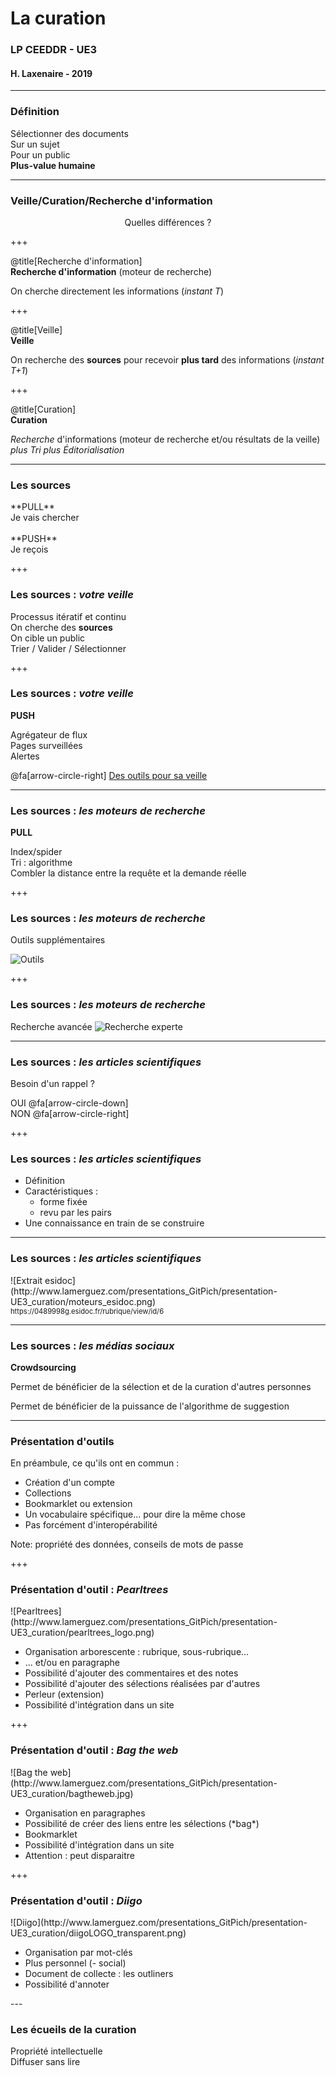 
<!--Memento-->

<!-- Permet de personnaliser le texte qui apparait dans TOC-->
<!-- @title[titre modifié]-->

<!-- Permet d'avoir un cartouche autour du titre-->
<!--<p><span class="slide-title">JavaScript Block</span></p>-->

<!--permet d'ajouter une icone : https://fontawesome.com/icons?d=gallery-->
<!--@fa[arrows]-->

<!--permet de sauter une ligne-->
<!--<br>-->


# La curation

### LP CEEDDR - UE3 
#### H. Laxenaire - 2019

---

### Définition

Sélectionner des documents  
Sur un sujet  
Pour un public  
**Plus-value humaine**

---
### Veille/Curation/Recherche d'information
<center>Quelles différences ?</center>

+++

@title[Recherche d'information]
<br>
**Recherche d'information** (moteur de recherche)

On cherche directement les informations (*instant T*)

+++

@title[Veille]
<br>
**Veille** 

On recherche des **sources** pour recevoir **plus tard** des informations 
(*instant T+1*)

+++

@title[Curation]
<br>
**Curation**

*Recherche* d'informations (moteur de recherche et/ou résultats de la veille)
*plus* *Tri*
*plus* *Éditorialisation*

---


### Les sources

<div class="centrage">
**PULL**<br>
Je vais chercher<br>
<br>
**PUSH**<br>
Je reçois<br>
</div>

+++

### Les sources : *votre veille*

Processus itératif et continu  
On cherche des **sources**  
On cible un public  
Trier / Valider / Sélectionner

+++

### Les sources : *votre veille*

**PUSH**  

Agrégateur de flux  
Pages surveillées  
Alertes  


@fa[arrow-circle-right]
[Des outils pour sa veille](http://www.bagtheweb.com/b/bIwEu9)

---

### Les sources : *les moteurs de recherche*

**PULL**

Index/spider  
Tri : algorithme  
Combler la distance entre la requête et la demande réelle  

+++

### Les sources : *les moteurs de recherche*

Outils supplémentaires

![Outils](http://www.lamerguez.com/presentations_GitPich/presentation-UE3_curation/Google_outils.png)

+++

### Les sources : *les moteurs de recherche*

Recherche avancée
![Recherche experte](http://www.lamerguez.com/presentations_GitPich/presentation-UE3_curation/Startpage_recherche_avancee.png)


---

### Les sources : *les articles scientifiques*

Besoin d'un rappel ?  

<div class="left">
OUI @fa[arrow-circle-down]
</div>

<div class="right">
NON @fa[arrow-circle-right]
</div>

+++

### Les sources : *les articles scientifiques*

- Définition 
- Caractéristiques :
  - forme fixée
  - revu par les pairs
- Une connaissance en train de se construire

--- 
### Les sources : *les articles scientifiques*

<div class="left">
![Extrait esidoc](http://www.lamerguez.com/presentations_GitPich/presentation-UE3_curation/moteurs_esidoc.png)
</div>
<div class="right">
<span style="font-size: 0.8em">https://0489998g.esidoc.fr/rubrique/view/id/6</span>
</div>

---

### Les sources : *les médias sociaux*

**Crowdsourcing**

Permet de bénéficier de la sélection et de la curation d'autres personnes  
<!--Ex. Pearltrees-->
Permet de bénéficier de la puissance de l'algorithme de suggestion  
<!--Ex. Pinterest-->

---

### Présentation d'outils

En préambule, ce qu'ils ont en commun :   
- Création d'un compte
- Collections
- Bookmarklet ou extension
- Un vocabulaire spécifique... pour dire la même chose
- Pas forcément d'interopérabilité

Note: propriété des données, conseils de mots de passe

+++

### Présentation d'outil : *Pearltrees*

<div class="left">
![Pearltrees](http://www.lamerguez.com/presentations_GitPich/presentation-UE3_curation/pearltrees_logo.png)
</div>

<div class="right">
    <ul>
        <li>Organisation arborescente : rubrique, sous-rubrique...</li> 
        <li>... et/ou en paragraphe</li>
        <li>Possibilité d'ajouter des commentaires et des notes</li>
        <li>Possibilité d'ajouter des sélections réalisées par d'autres</li>
        <li>Perleur (extension)</li>
        <li>Possibilité d'intégration dans un site</li>
    </ul>
</div>



+++

### Présentation d'outil : *Bag the web*

<div class="left">
![Bag the web](http://www.lamerguez.com/presentations_GitPich/presentation-UE3_curation/bagtheweb.jpg)
</div>
<div class="right">
    <ul>
        <li>Organisation en paragraphes</li>
        <li>Possibilité de créer des liens entre les sélections (*bag*)</li> 
        <li>Bookmarklet</li>
        <li>Possibilité d'intégration dans un site</li> 
        <li>Attention : peut disparaitre</li>
    </ul>
</div>

+++

### Présentation d'outil : *Diigo*

<div class="left">
![Diigo](http://www.lamerguez.com/presentations_GitPich/presentation-UE3_curation/diigoLOGO_transparent.png)
</div>

<div class="right">
    <ul>
        <li>Organisation par mot-clés</li>
        <li>Plus personnel (- social)</li>
        <li>Document de collecte : les outliners</li>
        <li>Possibilité d'annoter</li>
    </ul>
</div>
---

### Les écueils de la curation

Propriété intellectuelle  
Diffuser sans lire  















